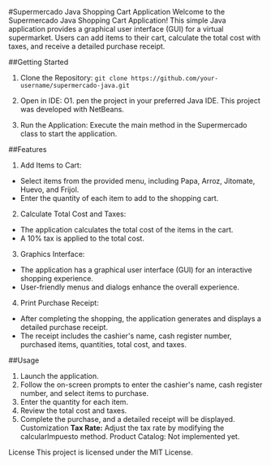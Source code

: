 #Supermercado Java Shopping Cart Application
Welcome to the Supermercado Java Shopping Cart Application! This simple Java application provides a graphical user interface (GUI) for a virtual supermarket. Users can add items to their cart, calculate the total cost with taxes, and receive a detailed purchase receipt.

##Getting Started
1. Clone the Repository:
`git clone https://github.com/your-username/supermercado-java.git`
1. Open in IDE:
O1. pen the project in your preferred Java IDE. This project was developed with NetBeans.

1. Run the Application:
Execute the main method in the Supermercado class to start the application.

##Features
1. Add Items to Cart:

* Select items from the provided menu, including Papa, Arroz, Jitomate, Huevo, and Frijol.
* Enter the quantity of each item to add to the shopping cart.
2. Calculate Total Cost and Taxes:
* The application calculates the total cost of the items in the cart.
* A 10% tax is applied to the total cost.
3. Graphics Interface:

* The application has a graphical user interface (GUI) for an interactive shopping experience.
* User-friendly menus and dialogs enhance the overall experience.
4. Print Purchase Receipt:

* After completing the shopping, the application generates and displays a detailed purchase receipt.
* The receipt includes the cashier's name, cash register number, purchased items, quantities, total cost, and taxes.

##Usage
1. Launch the application.
2. Follow the on-screen prompts to enter the cashier's name, cash register number, and select items to purchase.
3. Enter the quantity for each item.
4. Review the total cost and taxes.
5. Complete the purchase, and a detailed receipt will be displayed.
Customization
**Tax Rate:** Adjust the tax rate by modifying the calcularImpuesto method.
Product Catalog: Not implemented yet.

License
This project is licensed under the MIT License.


